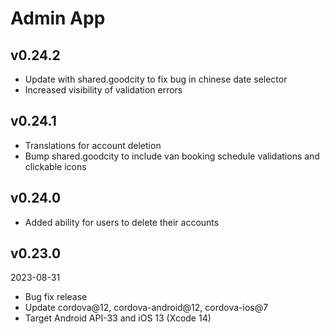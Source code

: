 # Admin App

## v0.24.2

- Update with shared.goodcity to fix bug in chinese date selector
- Increased visibility of validation errors

## v0.24.1

- Translations for account deletion
- Bump shared.goodcity to include van booking schedule validations and clickable icons

## v0.24.0

- Added ability for users to delete their accounts

## v0.23.0

2023-08-31

- Bug fix release
- Update cordova@12, cordova-android@12, cordova-ios@7
- Target Android API-33 and iOS 13 (Xcode 14)
